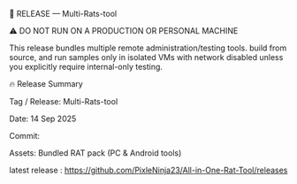 🚨 RELEASE — Multi-Rats-tool

⚠️ DO NOT RUN ON A PRODUCTION OR PERSONAL MACHINE

This release bundles multiple remote administration/testing tools. build from source, and run samples only in isolated VMs with network disabled unless you explicitly require internal-only testing.

🔥 Release Summary

Tag / Release: Multi-Rats-tool

Date: 14 Sep 2025

Commit: <commit-hash-here>

Assets: Bundled RAT pack (PC & Android tools)

latest release : https://github.com/PixleNinja23/All-in-One-Rat-Tool/releases
